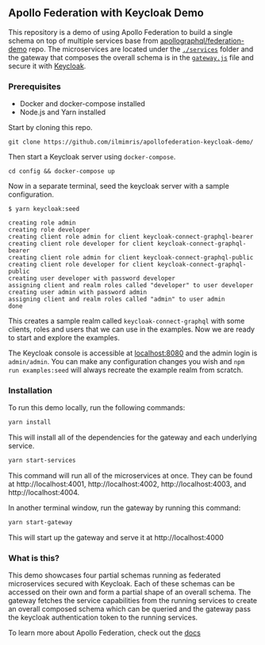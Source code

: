 ## Apollo Federation with Keycloak Demo

This repository is a demo of using Apollo Federation to build a single schema on top of multiple services base from [apollographql/federation-demo](https://github.com/apollographql/federation-demo) repo. The microservices are located under the [`./services`](./services/) folder and the gateway that composes the overall schema is in the [`gateway.js`](./gateway.js) file and secure it with [Keycloak](https://github.com/aerogear/keycloak-connect-graphql). 

### Prerequisites
* Docker and docker-compose installed
* Node.js and Yarn installed

Start by cloning this repo.

```
git clone https://github.com/ilmimris/apollofederation-keycloak-demo/
```

Then start a Keycloak server using `docker-compose`.

```
cd config && docker-compose up
```

Now in a separate terminal, seed the keycloak server with a sample configuration.

```
$ yarn keycloak:seed

creating role admin
creating role developer
creating client role admin for client keycloak-connect-graphql-bearer
creating client role developer for client keycloak-connect-graphql-bearer
creating client role admin for client keycloak-connect-graphql-public
creating client role developer for client keycloak-connect-graphql-public
creating user developer with password developer
assigning client and realm roles called "developer" to user developer
creating user admin with password admin
assigning client and realm roles called "admin" to user admin
done
```

This creates a sample realm called `keycloak-connect-graphql` with some clients, roles and users that we can use in the examples.
Now we are ready to start and explore the examples.

The Keycloak console is accessible at [localhost:8080](http://localhost:8080) and the admin login is `admin/admin`. You can make any configuration changes you wish and `npm run examples:seed` will always recreate the example realm from scratch.

### Installation

To run this demo locally, run the following commands:

```sh
yarn install
```

This will install all of the dependencies for the gateway and each underlying service.

```sh
yarn start-services
```

This command will run all of the microservices at once. They can be found at http://localhost:4001, http://localhost:4002, http://localhost:4003, and http://localhost:4004.

In another terminal window, run the gateway by running this command:

```sh
yarn start-gateway
```

This will start up the gateway and serve it at http://localhost:4000

### What is this?

This demo showcases four partial schemas running as federated microservices secured with Keycloak. Each of these schemas can be accessed on their own and form a partial shape of an overall schema. The gateway fetches the service capabilities from the running services to create an overall composed schema which can be queried and the gateway pass the keycloak authentication token to the running services. 

<!-- To see the query plan when running queries against the gateway, click on the `Query Plan` tab in the bottom right hand corner of [GraphQL Playground](http://localhost:4000) -->

To learn more about Apollo Federation, check out the [docs](https://www.apollographql.com/docs/apollo-server/federation/introduction)